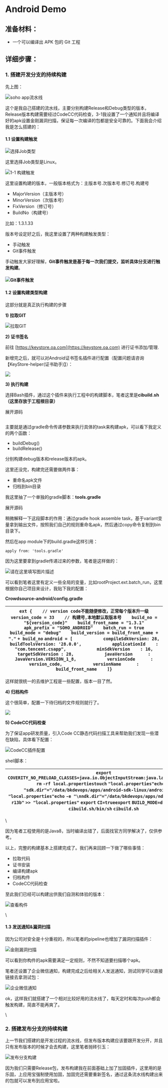 # Android Demo

## 准备材料： <a href="#androiddemo-zhun-bei-cai-liao" id="androiddemo-zhun-bei-cai-liao"></a>

* 一个可以编译出 APK 包的 Git 工程

## 详细步骤： <a href="#androiddemo-xiang-xi-bu-zhou" id="androiddemo-xiang-xi-bu-zhou"></a>

### 1. 搭建开发分支的持续构建 <a href="#androiddemo1.-da-jian-kai-fa-fen-zhi-de-chi-xu-gou-jian" id="androiddemo1.-da-jian-kai-fa-fen-zhi-de-chi-xu-gou-jian"></a>

先上图：

![soho app流水线](http://km.oa.com/files/photos/pictures/20190924/1569303237\_9.png)

这个是我自己搭建的流水线，主要分别构建Release和Debug类型的版本，Release版本构建需要经过CodeCC代码检查，3-1我设置了一个通知并且将编译好的apk设置金刚漏洞扫描，保证每一次编译的包都是安全可靠的。下面我会介绍我是怎么搭建的：

#### 1.1 设置构建触发 <a href="#androiddemo1.1-she-zhi-gou-jian-chu-fa" id="androiddemo1.1-she-zhi-gou-jian-chu-fa"></a>

![选择Job类型](http://km.oa.com/files/photos/pictures/20190924/1569303475\_98.png)

这里选择Job类型是Linux。

![1-1 构建触发](http://km.oa.com/files/photos/pictures/20190924/1569303684\_31.png)

这里设置构建的版本，一般版本格式为：主版本号.次版本号.修订号.构建号

* MajorVersion（主版本号）
* MinorVersion（次版本号）
* FixVersion（修订号）
* BuildNo（构建号）

比如：1.3.1.33

版本号设定好之后，我这里设置了两种构建触发类型：

* 手动触发
* Git事件触发

手动触发大家好理解，**Git事件触发是基于每一次我们提交，监听具体分支进行触发构建**。

#### ![Git事件触发](http://km.oa.com/files/photos/pictures/20190924/1569307599\_46.png) <a href="#androiddemo" id="androiddemo"></a>

#### **1.2 设置构建类型构建** <a href="#androiddemo1.2-she-zhi-gou-jian-lei-xing-gou-jian" id="androiddemo1.2-she-zhi-gou-jian-lei-xing-gou-jian"></a>

这部分就是真正执行构建的步骤

**1) 拉取GIT**

![拉取GIT](http://km.oa.com/files/photos/pictures/20190924/1569308153\_80.png)

**2) 证书签名**

前往 [https://keystore.oa.com](https://keystore.oa.com) 进行证书添加/管理.

新增完之后，就可以对Android证书签名插件进行配置（配置问题请咨询【KeyStore-helper(证书助手)】）：

![](https://iwiki.woa.com/download/attachments/1488956085/image2021-8-23\_11-38-10.png?version=1\&modificationDate=1645176855000\&api=v2)

**3) 执行构建**

选择Bash插件，通过这个插件来执行工程中的构建脚本，笔者这里是**cibuild.sh（这里存放于工程根目录）**

&#x20;展开源码

```
```

主要就是通过gradle命令传递参数来执行具体的task来构建apk，可以看下我定义的两个函数：

* buildDebug()
* buildRelease()

分别构建debug版本和release版本的apk。

这里还没完，构建完还需要做两件事：

* 重命名apk文件
* 归档到bin目录

我这里抽了一个单独的gradle脚本：**tools.gradle**

&#x20;展开源码

稍微解释一下这段脚本的作用：通过gradle hook assemble task，基于variant变量拿到输出文件，按照我们自己的规则重命名apk，然后通过copy命令复制到bin目录下。

然后在app module下的build.gradle这样引用：

`apply from: 'tools.gradle'`

因为这里要拿到gradle传递过来的参数，笔者是这样做的：

![请在这里填写图片描述](http://km.oa.com/files/photos/pictures/20190924/1569311892\_88.png)

可以看到笔者这里有定义一些全局的变量，比如rootProject.ext.batch\_run，这里根据你自己项目来设计，我贴下我的配置：

**Crowdsource-android/config.gradle**

| `ext {    // version code不能随便修改，正常每个版本升一级    version_code = 33    // 构建号,本地默认取版本号    build_no = "${version_code}"    build_front_name = "1.3.1"    apk_prefix = "SOHO_ANDROID"    batch_run = true    build_mode = "debug"    build_version = build_front_name + "."` `+ build_no` `android = [            compileSdkVersion: 28,            buildToolsVersion: '28.0.0',            applicationId    : "com.tencent.csapp",            minSdkVersion    : 16,            targetSdkVersion : 28,            javaVersion      : JavaVersion.VERSION_1_8,            versionCode      : version_code,            versionName      : build_front_name    ]}` |
| --------------------------------------------------------------------------------------------------------------------------------------------------------------------------------------------------------------------------------------------------------------------------------------------------------------------------------------------------------------------------------------------------------------------------------------------------------------------------------------------------------------------------------------------------------------------------------------------------------------------------------------------------------- |

这样就很统一的去维护工程是一些配置，版本一目了然。

**4) 归档构件**

这个很简单，配置一下待归档的文件规则就行了。

![](http://km.oa.com/files/photos/pictures/20190924/1569312890\_81.png)

**5) CodeCC代码检查**

为了保证app研发质量，引入Code CC静态代码扫描工具来帮助我们发现一些潜在缺陷，具体看下配置：

![CodeCC插件配置](http://km.oa.com/files/photos/pictures/20190924/1569313074\_14.png)

shell脚本：

| `export` `COVERITY_NO_PRELOAD_CLASSES=java.io.ObjectInputStream:java.lang.UNIXProcess` `rm` `-rf local.propertiestouch` `"local.properties"echo` `-e "sdk.dir"="/data/bkdevops/apps/android-sdk-linux/android-sdk"` `> "local.properties"echo` `-e "\nndk.dir"="/data/bkdevops/apps/ndk/android-ndk-r13b"` `>> "local.properties"` `export` `CI=trueexport` `BUILD_MODE=debug` `chmod` `755 cibuild.sh/bin/sh` `cibuild.sh` |
| --------------------------------------------------------------------------------------------------------------------------------------------------------------------------------------------------------------------------------------------------------------------------------------------------------------------------------------------------------------------------------------------------------------------------- |

\


因为笔者工程使用的是Java8，当时编译出错了，后面找官方同学解决了，仅供参考。

以上，完整的构建基本上搭建完成了。我们再来回顾一下做了哪些事情：

* 拉取代码
* 证书安装
* 编译构建apk
* 归档构件
* CodeCC代码检查

至此我们已经可以构建出供我们自测和体验的版本：

![查看构件](http://km.oa.com/files/photos/pictures/20190924/1569313403\_62.png)

\


#### **1.3 发送通知&漏洞扫描** <a href="#androiddemo1.3-fa-song-tong-zhi-lou-dong-sao-miao" id="androiddemo1.3-fa-song-tong-zhi-lou-dong-sao-miao"></a>

因为公司对安全是十分重视的，所以笔者的pipeline也增加了漏洞扫描插件：

![金刚漏洞扫描](http://km.oa.com/files/photos/pictures/20190924/1569313600\_51.png)

可以看到你构件的apk需要满足一定规则，不然不知道要扫描哪个apk。

笔者还设置了企业微信通知，构建完成之后给相关人发送通知，测试同学可以直接链接去拿测试包：

![企业微信通知](http://km.oa.com/files/photos/pictures/20190924/1569313838\_91.png)

ok，这样我们就搭建了一个相对比较好用的流水线了，每天定时和每次push都会触发构建，简直不能再爽了。

\


### 2. 搭建发布分支的持续构建 <a href="#androiddemo2.-da-jian-fa-bu-fen-zhi-de-chi-xu-gou-jian" id="androiddemo2.-da-jian-fa-bu-fen-zhi-de-chi-xu-gou-jian"></a>

上一节我们搭建的是开发过程的流水线，但发布版本构建应该要跟开发分开，并且只有发布版本的时候才会去构建，这里笔者抛砖引玉：

![发布分支构建](http://km.oa.com/files/photos/pictures/20190924/1569314118\_70.png)

因为我们只需要Release包，发布构建我在前面基础上加了加固插件，这里用的是乐固，上应用宝强制使用加固，加固完还需要重新签名，通过这条流水线构建出来的包就可以发布到应用宝啦。
